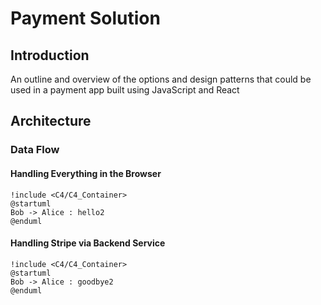 # Payment Solution

## Introduction
An outline and overview of the options and design patterns that could be used in a payment app built using JavaScript and React

## Architecture

### Data Flow

#### Handling Everything in the Browser

```plantuml
!include <C4/C4_Container>
@startuml
Bob -> Alice : hello2
@enduml
```

#### Handling Stripe via Backend Service

```plantuml
!include <C4/C4_Container>
@startuml
Bob -> Alice : goodbye2
@enduml
```
